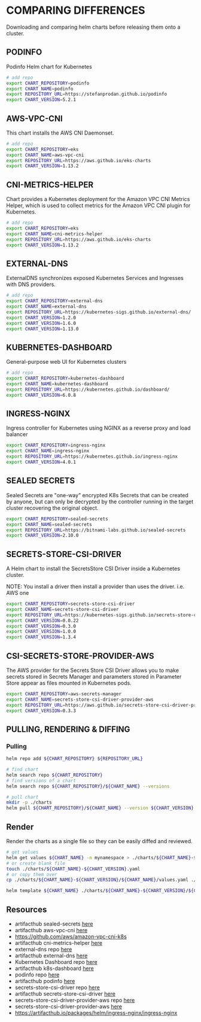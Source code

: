 # COMPARING DIFFERENCES

Downloading and comparing helm charts before releasing them onto a cluster.  

## PODINFO

Podinfo Helm chart for Kubernetes  

```sh
# add repo
export CHART_REPOSITORY=podinfo
export CHART_NAME=podinfo
export REPOSITORY_URL=https://stefanprodan.github.io/podinfo
export CHART_VERSION=5.2.1
```

## AWS-VPC-CNI

This chart installs the AWS CNI Daemonset.

```sh
# add repo
export CHART_REPOSITORY=eks
export CHART_NAME=aws-vpc-cni
export REPOSITORY_URL=https://aws.github.io/eks-charts
export CHART_VERSION=1.13.2
```

## CNI-METRICS-HELPER

Chart provides a Kubernetes deployment for the Amazon VPC CNI Metrics Helper, which is used to collect metrics for the Amazon VPC CNI plugin for Kubernetes.

```sh
# add repo
export CHART_REPOSITORY=eks
export CHART_NAME=cni-metrics-helper 
export REPOSITORY_URL=https://aws.github.io/eks-charts
export CHART_VERSION=1.13.2
```

## EXTERNAL-DNS

ExternalDNS synchronizes exposed Kubernetes Services and Ingresses with DNS providers.  

```sh
# add repo
export CHART_REPOSITORY=external-dns
export CHART_NAME=external-dns
export REPOSITORY_URL=https://kubernetes-sigs.github.io/external-dns/
export CHART_VERSION=1.2.0
export CHART_VERSION=1.6.0
export CHART_VERSION=1.13.0  
```

## KUBERNETES-DASHBOARD

General-purpose web UI for Kubernetes clusters  

```sh
# add repo
export CHART_REPOSITORY=kubernetes-dashboard
export CHART_NAME=kubernetes-dashboard
export REPOSITORY_URL=https://kubernetes.github.io/dashboard/
export CHART_VERSION=6.0.8 
```

## INGRESS-NGINX

Ingress controller for Kubernetes using NGINX as a reverse proxy and load balancer

```sh
export CHART_REPOSITORY=ingress-nginx
export CHART_NAME=ingress-nginx
export REPOSITORY_URL=https://kubernetes.github.io/ingress-nginx
export CHART_VERSION=4.0.1
```

## SEALED SECRETS

Sealed Secrets are "one-way" encrypted K8s Secrets that can be created by anyone, but can only be decrypted by the controller running in the target cluster recovering the original object.  

```sh
export CHART_REPOSITORY=sealed-secrets
export CHART_NAME=sealed-secrets
export REPOSITORY_URL=https://bitnami-labs.github.io/sealed-secrets
export CHART_VERSION=2.10.0
```

## SECRETS-STORE-CSI-DRIVER

A Helm chart to install the SecretsStore CSI Driver inside a Kubernetes cluster.  

NOTE: You install a driver then install a provider than uses the driver.  i.e. AWS one

```sh
export CHART_REPOSITORY=secrets-store-csi-driver
export CHART_NAME=secrets-store-csi-driver
export REPOSITORY_URL=https://kubernetes-sigs.github.io/secrets-store-csi-driver/charts
export CHART_VERSION=0.0.22
export CHART_VERSION=0.3.0 
export CHART_VERSION=1.0.0 
export CHART_VERSION=1.3.4 
```

## CSI-SECRETS-STORE-PROVIDER-AWS

The AWS provider for the Secrets Store CSI Driver allows you to make secrets stored in Secrets Manager and parameters stored in Parameter Store appear as files mounted in Kubernetes pods.  

```sh
export CHART_REPOSITORY=aws-secrets-manager
export CHART_NAME=secrets-store-csi-driver-provider-aws
export REPOSITORY_URL=https://aws.github.io/secrets-store-csi-driver-provider-aws
export CHART_VERSION=0.3.3
```

## PULLING, RENDERING & DIFFING

### Pulling

```sh
helm repo add ${CHART_REPOSITORY} ${REPOSITORY_URL}

# find chart
helm search repo ${CHART_REPOSITORY}
# find versions of a chart 
helm search repo ${CHART_REPOSITORY}/${CHART_NAME} --versions

# pull chart
mkdir -p ./charts
helm pull ${CHART_REPOSITORY}/${CHART_NAME} --version ${CHART_VERSION} --untar --untardir ./charts/${CHART_NAME}-${CHART_VERSION}
```

## Render

Render the charts as a single file so they can be easily diffed and reviewed.  

```sh
# get values 
helm get values ${CHART_NAME} -n mynamespace > ./charts/${CHART_NAME}-${CHART_VERSION}.yaml
# or create blank file
touch ./charts/${CHART_NAME}-${CHART_VERSION}.yaml
# or copy them over
cp ./charts/${CHART_NAME}-${CHART_VERSION}/${CHART_NAME}/values.yaml ./charts/${CHART_NAME}-${CHART_VERSION}/${CHART_NAME}-values.yaml

helm template ${CHART_NAME} ./charts/${CHART_NAME}-${CHART_VERSION}/${CHART_NAME} -f ./charts/${CHART_NAME}-${CHART_VERSION}/${CHART_NAME}-values.yaml --namespace kube-system > ./charts/${CHART_NAME}-${CHART_VERSION}-test.yaml
```

## Resources

* artifacthub sealed-secrets [here](https://artifacthub.io/packages/helm/bitnami-labs/sealed-secrets)  
* artifacthub aws-vpc-cni [here](https://artifacthub.io/packages/helm/aws/aws-vpc-cni)  
* https://github.com/aws/amazon-vpc-cni-k8s
* artifacthub cni-metrics-helper [here](https://artifacthub.io/packages/helm/aws/cni-metrics-helper)  
* external-dns repo [here](https://github.com/kubernetes-sigs/external-dns)  
* artifacthub external-dns [here](https://artifacthub.io/packages/helm/external-dns/external-dns)  
* Kubernetes Dashboard repo [here](https://github.com/kubernetes/dashboard)  
* artifacthub k8s-dashboard [here](https://artifacthub.io/packages/helm/k8s-dashboard/kubernetes-dashboard)  
* podinfo repo [here](https://github.com/stefanprodan/podinfo)  
* artifacthub podinfo [here](https://artifacthub.io/packages/helm/podinfo/podinfo)  
* secrets-store-csi-driver repo [here](https://github.com/kubernetes-sigs/secrets-store-csi-driver)
* artifacthub secrets-store-csi-driver [here](https://artifacthub.io/packages/helm/secret-store-csi-driver/secrets-store-csi-driver)  
* secrets-store-csi-driver-provider-aws repo [here](https://github.com/aws/secrets-store-csi-driver-provider-aws)
* secrets-store-csi-driver-provider-aws [here](https://aws.github.io/secrets-store-csi-driver-provider-aws/)  
* https://artifacthub.io/packages/helm/ingress-nginx/ingress-nginx
